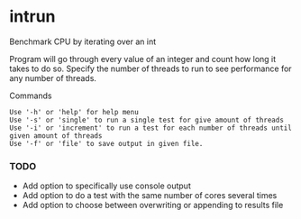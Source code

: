 # intrun
Benchmark CPU by iterating over an int

Program will go through every value of an integer and count how long it takes to do so.
Specify the number of threads to run to see performance for any number of threads.

Commands
```
Use '-h' or 'help' for help menu
Use '-s' or 'single' to run a single test for give amount of threads
Use '-i' or 'increment' to run a test for each number of threads until given amount of threads
Use '-f' or 'file' to save output in given file.
```

### TODO
- Add option to specifically use console output
- Add option to do a test with the same number of cores several times
- Add option to choose between overwriting or appending to results file
